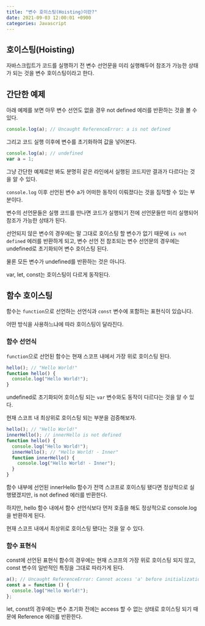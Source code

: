 ```yaml
---
title: "변수 호이스팅(Hoisting)이란?"
date: 2021-09-03 12:00:01 +0900
categories: Javascript
---
```


## 호이스팅(Hoisting)

자바스크립트가 코드를 실행하기 전 변수 선언문을 미리 실행해두어 참조가 가능한 상태가 되는 것을 변수 호이스팅이라고 한다.

## 간단한 예제

아래 예제를 보면 아무 변수 선언도 없을 경우 not defined 에러를 반환하는 것을 볼 수 있다.

```js
console.log(a); // Uncaught ReferenceError: a is not defined
```

그리고 코드 실행 이후에 변수를 초기화하여 값을 넣어본다.

```js
console.log(a); // undefined
var a = 1;
```

그냥 간단한 예제로만 봐도 분명히 같은 라인에서 실행된 코드지만 결과가 다르다는 것을 알 수 있다.

`console.log` 이후 선언된 변수 a가 어떠한 동작이 이뤄졌다는 것을 짐작할 수 있는 부분이다.

변수의 선언문들은 실행 코드를 만나면 코드가 실행되기 전에 선언문들만 미리 실행되어 참조가 가능한 상태가 된다.

선언되지 않은 변수의 경우에는 말 그대로 호이스팅 할 변수가 없기 때문에 `is not defined` 에러를 반환하게 되고,
변수 선언 전 참조되는 변수 선언문의 경우에는 undefined로 초기화되어 변수 호이스팅 된다.

물론 모든 변수가 undefined를 반환하는 것은 아니다.

var, let, const는 호이스팅이 다르게 동작된다.

## 함수 호이스팅

함수는 `function`으로 선언하는 선언식과 `const` 변수에 포함하는 표현식이 있습니다.

어떤 방식을 사용하느냐에 따라 호이스팅이 달라진다.

### 함수 선언식

`function`으로 선언된 함수는 현재 스코프 내에서 가장 위로 호이스팅 된다.

```js
hello(); // "Hello World!"
function hello() {
  console.log("Hello World!");
}
```

undefined로 초기화되어 호이스팅 되는 `var` 변수와도 동작이 다르다는 것을 알 수 있다.

현재 스코프 내 최상위로 호이스팅 되는 부분을 검증해보자.

```js
hello(); // "Hello World!"
innerHello(); // innerHello is not defined
function hello() {
  console.log("Hello World!");
  innerHello(); // "Hello World! - Inner"
  function innerHello() {
    console.log("Hello World! - Inner");
  }
}
```

함수 내부에 선언된 innerHello 함수가 전역 스코프로 호이스팅 됐다면 정상적으로 실행됐겠지만,
is not defined 에러를 반환한다.

하지만, hello 함수 내에서 함수 선언식보다 먼저 호출을 해도 정상적으로 console.log을 반환하게 된다.

현재 스코프 내에서 최상위로 호이스팅 됐다는 것을 알 수 있다.

### 함수 표현식

const에 선언된 표현식 함수의 경우에는 현재 스코프의 가장 위로 호이스팅 되지 않고,
const 변수의 일반적인 특징을 그대로 따라가게 된다.

```js
a(); // Uncaught ReferenceError: Cannot access 'a' before initialization
const a = function () {
  console.log("Hello World!");
};
```

let, const의 경우에는 변수 초기화 전에는 access 할 수 없는 상태로 호이스팅 되기 때문에
Reference 에러를 반환한다.

